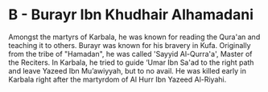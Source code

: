 B - Burayr Ibn Khudhair Alhamadani
==================================

Amongst the martyrs of Karbala, he was known for reading the Qura'an and
teaching it to others. Burayr was known for his bravery in Kufa.
Originally from the tribe of "Hamadan", he was called 'Sayyid
Al-Qurra'a', Master of the Reciters. In Karbala, he tried to guide ‘Umar
Ibn Sa'ad to the right path and leave Yazeed Ibn Mu’awiyyah, but to no
avail. He was killed early in Karbala right after the martyrdom of Al
Hurr Ibn Yazeed Al-Riyahi.


